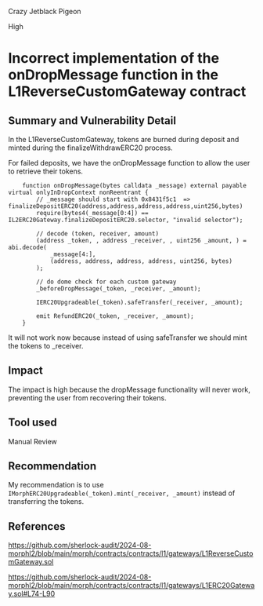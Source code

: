 Crazy Jetblack Pigeon

High

# Incorrect implementation of the onDropMessage function in the L1ReverseCustomGateway contract

## Summary and Vulnerability Detail
In the L1ReverseCustomGateway, tokens are burned during deposit and minted during the finalizeWithdrawERC20 process.

For failed deposits, we have the onDropMessage function to allow the user to retrieve their tokens.
```solidity
    function onDropMessage(bytes calldata _message) external payable virtual onlyInDropContext nonReentrant {
        // _message should start with 0x8431f5c1  =>  finalizeDepositERC20(address,address,address,address,uint256,bytes)
        require(bytes4(_message[0:4]) == IL2ERC20Gateway.finalizeDepositERC20.selector, "invalid selector");

        // decode (token, receiver, amount)
        (address _token, , address _receiver, , uint256 _amount, ) = abi.decode(
            _message[4:],
            (address, address, address, address, uint256, bytes)
        );

        // do dome check for each custom gateway
        _beforeDropMessage(_token, _receiver, _amount);

        IERC20Upgradeable(_token).safeTransfer(_receiver, _amount);

        emit RefundERC20(_token, _receiver, _amount);
    }
```
It will not work now because instead of using safeTransfer we should mint the tokens to _receiver.

## Impact
The impact is high because the dropMessage functionality will never work, preventing the user from recovering their tokens.


## Tool used

Manual Review

## Recommendation
My recommendation is to use `IMorphERC20Upgradeable(_token).mint(_receiver, _amount)` instead of transferring the tokens.
## References

https://github.com/sherlock-audit/2024-08-morphl2/blob/main/morph/contracts/contracts/l1/gateways/L1ReverseCustomGateway.sol


https://github.com/sherlock-audit/2024-08-morphl2/blob/main/morph/contracts/contracts/l1/gateways/L1ERC20Gateway.sol#L74-L90